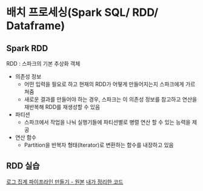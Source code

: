 # 배치 프로세싱(Spark SQL/ RDD/ Dataframe)
## Spark RDD
RDD : 스파크의 기본 추상화 객체
- 의존성 정보
  - 어떤 입력을 필요로 하고 현재의 RDD가 어떻게 만들어지는지 스파크에게 가르쳐줌
  - 새로운 결과를 만들어야 하는 경우, 스파크는 이 의존성 정보를 참고하고 연산을 재반복해 RDD를 재생성할 수 있음
- 파티션
  - 스파크에서 작업을 나눠 실행기들에 파티션별로 병렬 연산 할 수 있는 능력을 제공
- 연산 함수
  - Partition을 반복자 형태(Iterator)로 변환하는 함수를 내장하고 있음
## RDD 실습
[로그 집계 파이프라인 만들기 - 원본](https://github.com/startFromBottom/fc-spark-streaming/blob/main/part02/ch02_batch/join_rdd_ex.py)
[내가 정리한 코드](https://github.com/b00kkk/fc_spark_flink_kafka/blob/main/Part2/log_rdd_ex.py)
